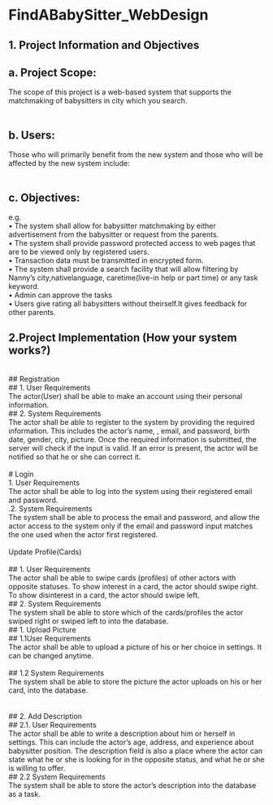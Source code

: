 # FindABabySitter_WebDesign
## 1.	Project Information and Objectives<br>
## a.	Project Scope: <br>
The scope of this project is a web-based system that supports the matchmaking of babysitters in city which you search.<br>
<br>
## b.	Users:  <br>
Those who will primarily benefit from the new system and those who will be affected by the new system include:<br>
<br>
## c.	Objectives:<br>
e.g.<br>
•	The system shall allow for babysitter matchmaking by either advertisement from the babysitter or request from the parents.<br>
•	The system shall provide password protected access to web pages that are to be viewed only by registered users.<br>
•	Transaction data must be transmitted in encrypted form.<br>
•	The system shall provide a search facility that will allow filtering by Nanny’s city,nativelanguage, caretime(live-in help or part time) or any task keyword.<br>
•	Admin can approve the tasks<br>
•	Users give rating all babysitters without theirself.It gives feedback for other parents.<br>

## 2.Project Implementation (How your system works?)<br>

<br>
## Registration<br>
## 1. User Requirements<br>
The actor(User) shall be able to make an account using their personal information.<br>
## 2. System Requirements<br>
The actor shall be able to register to the system by providing the required<br>
information. This includes the actor’s name, 
, email, and password, birth date,  gender, city, picture. Once the required information is
submitted, the server will check if the input is valid. If an error is present, the
actor will be notified so that he or she can correct it.<br>
<br>
# Login<br>
1. User Requirements<br>
The actor shall be able to log into the system using their registered email and
password.<br>
.2. System Requirements<br>
The system shall be able to process the email and password, and allow the
actor access to the system only if the email and password input matches the
one used when the actor first registered.<br>
<br>
Update Profile(Cards)<br>
<br>
## 1. User Requirements<br>
The actor shall be able to swipe cards (profiles) of other actors with opposite
statuses. To show interest in a card, the actor should swipe right. To show
disinterest in a card, the actor should swipe left.<br>
## 2. System Requirements<br>
The system shall be able to store which of the cards/profiles the actor swiped
right or swiped left to into the database.<br>
## 1.	Upload Picture<br>
## 1.1User Requirements<br>
The actor shall be able to upload a picture of his or her choice in settings. It
can be changed anytime.<br>
<br>
## 1.2 System Requirements<br>
The system shall be able to store the picture the actor uploads on his or her
card, into the database.<br>

<br>
<br>
## 2. Add Description<br>
## 2.1. User Requirements<br>
The actor shall be able to write a description about him or herself in settings.
This can include the actor’s age, address, and experience about babysitter position. The description
field is also a place where the actor can state what he or she is looking for in the opposite status, and what he or she is willing to offer.<br>
## 2.2 System Requirements<br>
The system shall be able to store the actor’s description into the database as a task.<br>
